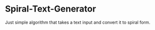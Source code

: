 # Spiral-Text-Generator
Just simple algorithm that takes a text input and convert it to spiral form.
